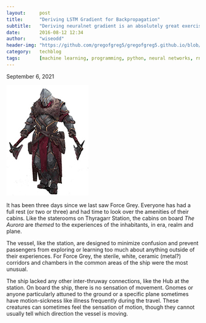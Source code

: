 ```yaml
---
layout:     post
title:      "Deriving LSTM Gradient for Backpropagation"
subtitle:   "Deriving neuralnet gradient is an absolutely great exercise to understand backpropagation and computational graph better. In this post we will walk through the process of deriving LSTM net gradient so that we can use it in backpropagation."
date:       2016-08-12 12:34
author:     "wiseodd"
header-img: "https://github.com/gregofgreg5/gregofgreg5.github.io/blob/master/images/comic-pics/fantastic-four-roadtrip02.JPG?raw=true"
category:   techblog
tags:       [machine learning, programming, python, neural networks, rnn, lstm]
---
```

September 6, 2021

![image](https://github.com/gregofgreg5/magick-ink2020/blob/main/images/acrisius.jpg?raw=true)

It has been three days since we last saw Force Grey. Everyone has had a full rest (or two or three) and had time to look over the amenities of their cabins. Like the staterooms on Thyragarr Station, the cabins on board *The Aurora* are *themed* to the experiences of the inhabitants, in era, realm and plane.

The vessel, like the station, are designed to minimize confusion and prevent passengers from exploring or learning too much about anything outside of their experiences. For Force Grey, the sterile, white, ceramic (metal?) corridors and chambers in the common areas of the ship were the most unusual.

The ship lacked any other inter-thruway connections, like the Hub at the station. On board the ship, there is no sensation of movement. Gnomes or anyone particularly attuned to the ground or a specific plane sometimes have motion-sickness like illness frequently during the travel. These creatures can sometimes feel the sensation of motion, though they cannot usually tell which direction the vessel is moving.
